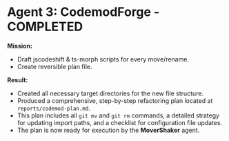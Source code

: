 # Agent 3: CodemodForge - COMPLETED

**Mission:**

- Draft jscodeshift & ts-morph scripts for every move/rename.
- Create reversible plan file.

**Result:**

- Created all necessary target directories for the new file structure.
- Produced a comprehensive, step-by-step refactoring plan located at `reports/codemod-plan.md`.
- This plan includes all `git mv` and `git rm` commands, a detailed strategy for updating import paths, and a checklist for configuration file updates.
- The plan is now ready for execution by the **MoverShaker** agent.
